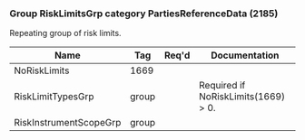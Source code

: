 ### Group RiskLimitsGrp category PartiesReferenceData (2185)

Repeating group of risk limits.

| Name                   | Tag   | Req'd | Documentation                       |
|------------------------|-------|----------|-------------------------------------|
| NoRiskLimits           | 1669  |       |                                     |
| RiskLimitTypesGrp      | group |       | Required if NoRiskLimits(1669) > 0. |
| RiskInstrumentScopeGrp | group |       |                                     |

